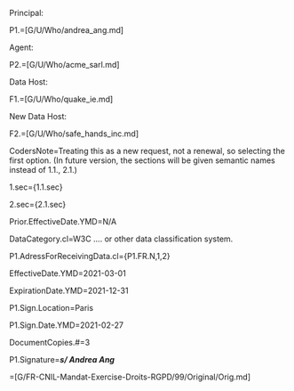 Principal:

P1.=[G/U/Who/andrea_ang.md]

Agent:

P2.=[G/U/Who/acme_sarl.md]

Data Host:

F1.=[G/U/Who/quake_ie.md]

New Data Host:

F2.=[G/U/Who/safe_hands_inc.md]

CodersNote=Treating this as a new request, not a renewal, so selecting the first option.  (In future version, the sections will be given semantic names instead of 1.1., 2.1.)

1.sec={1.1.sec}

2.sec={2.1.sec}

Prior.EffectiveDate.YMD=N/A


DataCategory.cl=W3C .... or other data classification system.

P1.AdressForReceivingData.cl={P1.FR.N,1,2}

EffectiveDate.YMD=2021-03-01

ExpirationDate.YMD=2021-12-31

P1.Sign.Location=Paris

P1.Sign.Date.YMD=2021-02-27

DocumentCopies.#=3

P1.Signature=<i><b>s/ Andrea Ang</i></b> 


=[G/FR-CNIL-Mandat-Exercise-Droits-RGPD/99/Original/Orig.md]

